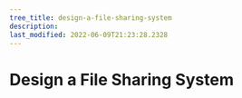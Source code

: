 ```yaml
---
tree_title: design-a-file-sharing-system
description: 
last_modified: 2022-06-09T21:23:28.2328
---
```


# Design a File Sharing System

